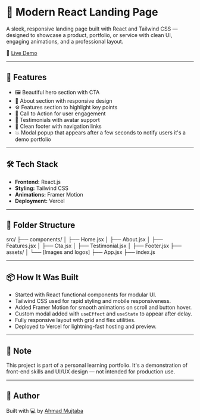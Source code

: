 # 🌟 Modern React Landing Page

A sleek, responsive landing page built with React and Tailwind CSS — designed to showcase a product, portfolio, or service with clean UI, engaging animations, and a professional layout.

🔗 [Live Demo](https://landing-page-virid-seven-46.vercel.app/)

---

## 🚀 Features

- 🖼️ Beautiful hero section with CTA
- 📖 About section with responsive design
- ⚙️ Features section to highlight key points
- 📣 Call to Action for user engagement
- 💬 Testimonials with avatar support
- 🦶 Clean footer with navigation links
- 💥 Modal popup that appears after a few seconds to notify users it's a demo portfolio

---

## 🛠️ Tech Stack

- **Frontend:** React.js
- **Styling:** Tailwind CSS
- **Animations:** Framer Motion
- **Deployment:** Vercel

---

## 🧱 Folder Structure

src/
├── components/
│ ├── Home.jsx
│ ├── About.jsx
│ ├── Features.jsx
│ ├── Cta.jsx
│ ├── Testimonial.jsx
│ ├── Footer.jsx
├── assets/
│ └── [Images and logos]
├── App.jsx
├── index.js


---

## 📦 How It Was Built

- Started with React functional components for modular UI.
- Tailwind CSS used for rapid styling and mobile responsiveness.
- Added Framer Motion for smooth animations on scroll and button hover.
- Custom modal added with `useEffect` and `useState` to appear after delay.
- Fully responsive layout with grid and flex utilities.
- Deployed to Vercel for lightning-fast hosting and preview.

---

## 📌 Note

This project is part of a personal learning portfolio. It's a demonstration of front-end skills and UI/UX design — not intended for production use.

---

## 👤 Author

Built with 💻 by [Ahmad Mujtaba](https://github.com/ahmadmujtaba2121)


